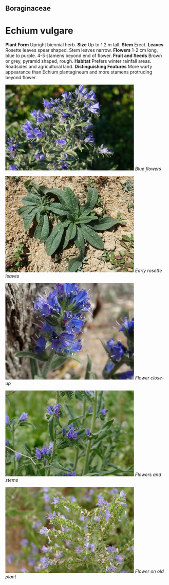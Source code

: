 ## Boraginaceae
# Echium vulgare
 **Plant Form** Upright biennial herb. **Size** Up to 1.2 m tall. **Stem** Erect. **Leaves** Rosette leaves spear shaped. Stem leaves narrow. **Flowers** 1-2 cm long, blue to purple. 4-5 stamens beyond end of flower. **Fruit and Seeds** Brown or grey, pyramid shaped, rough. **Habitat** Prefers winter rainfall areas. Roadsides and agricultural land. **Distinguishing Features** More warty appearance than Echium plantagineum and more stamens protruding beyond flower.


![Blue flowers](158_P1020004.jpg)
 *Blue flowers* 

![Early rosette leaves](806_PB200983.jpg)
 *Early rosette leaves* 

![Flower close-up](1208_PA304085.jpg)
 *Flower close-up* 

![Flowers and stems](8194_P6880230.jpg)
 *Flowers and stems* 

![Flower on old plant](74040_P7060826.jpg)
 *Flower on old plant* 

